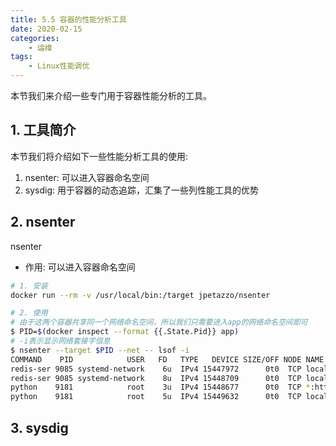```yaml
---
title: 5.5 容器的性能分析工具
date: 2020-02-15
categories:
    - 运维
tags:
    - Linux性能调优
---
```

本节我们来介绍一些专门用于容器性能分析的工具。
<!-- more -->

## 1. 工具简介
本节我们将介绍如下一些性能分析工具的使用:
1. nsenter: 可以进入容器命名空间
2. sysdig: 用于容器的动态追踪，汇集了一些列性能工具的优势

## 2. nsenter
nsenter
- 作用: 可以进入容器命名空间

```bash
# 1. 安装
docker run --rm -v /usr/local/bin:/target jpetazzo/nsenter

# 2. 使用
# 由于这两个容器共享同一个网络命名空间，所以我们只需要进入app的网络命名空间即可
$ PID=$(docker inspect --format {{.State.Pid}} app)
# -i表示显示网络套接字信息
$ nsenter --target $PID --net -- lsof -i
COMMAND    PID            USER   FD   TYPE   DEVICE SIZE/OFF NODE NAME
redis-ser 9085 systemd-network    6u  IPv4 15447972      0t0  TCP localhost:6379 (LISTEN)
redis-ser 9085 systemd-network    8u  IPv4 15448709      0t0  TCP localhost:6379->localhost:32996 (ESTABLISHED)
python    9181            root    3u  IPv4 15448677      0t0  TCP *:http (LISTEN)
python    9181            root    5u  IPv4 15449632      0t0  TCP localhost:32996->localhost:6379 (ESTABLISHED)
```

## 3. sysdig
